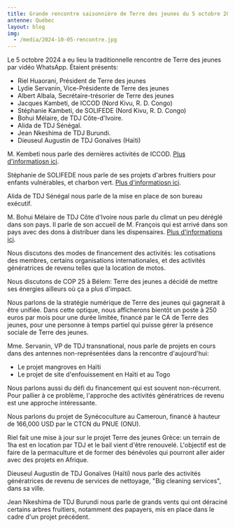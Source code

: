```yaml
---
title: Grande rencontre saisonnière de Terre des jeunes du 5 octobre 2024
antenne: Québec
layout: blog
img:
  - /media/2024-10-05-rencontre.jpg
---
```

Le 5 octobre 2024 a eu lieu la traditionnelle rencontre de Terre des jeunes par vidéo WhatsApp. Étaient présents:

* Riel Huaorani, Président de Terre des jeunes
* Lydie Servanin, Vice-Présidente de Terre des jeunes
* Albert Albala, Secrétaire-trésorier de Terre des jeunes
* Jacques Kambeti, de ICCOD (Nord Kivu, R. D. Congo)
* Stéphanie Kambeti, de SOLIFEDE (Nord Kivu, R. D. Congo)
* Bohui Mélaire, de TDJ Côte-d'Ivoire.
* Alida de TDJ Sénégal.
* Jean Nkeshima de TDJ Burundi.
* Dieuseul Augustin de TDJ Gonaïves (Haïti)

M. Kembeti nous parle des dernières activités de ICCOD. [Plus d'informatiosn ici](https://contenu.terredesjeunes.org/jekyll_blogposts/2024/10/04/iccod.html).

Stéphanie de SOLIFEDE nous parle de ses projets d'arbres fruitiers pour enfants vulnérables, et charbon vert. [Plus d'informatiosn ici](https://contenu.terredesjeunes.org/jekyll_blogposts/2024/10/03/solifede.html).

Alida de TDJ Sénégal nous parle de la mise en place de son bureau exécutif.

M. Bohui Mélaire de TDJ Côte d'Ivoire nous parle du climat un peu déréglé dans son pays. Il parle de son accueil de M. François qui est arrivé dans son pays avec des dons à distribuer dans les dispensaires. [Plus d'informations ici](https://contenu.terredesjeunes.org/jekyll_blogposts/2024/08/27/cote_divoire_don_de_materiel_medical_pour_un_dispensaire_de_kongonou.html).

Nous discutons des modes de financement des activités: les cotisations des membres, certains organisations internationales, et des activités génératrices de revenu telles que la location de motos.

Nous discutons de COP 25 à Bélem: Terre des jeunes a décidé de mettre ses énergies ailleurs où ça a plus d'impact.

Nous parlons de la stratégie numérique de Terre des jeunes qui gagnerait à être unifiée. Dans cette optique, nous afficherons bientôt un poste à 250 euros par mois pour une durée limitée, financé par le CA de Terre des jeunes, pour une personne à temps partiel qui puisse gérer la présence sociale de Terre des jeunes.

Mme. Servanin, VP de TDJ transnational, nous parle de projets en cours dans des antennes non-représentées dans la rencontre d'aujourd'hui:

* Le projet mangroves en Haïti
* Le projet de site d'enfouissement en Haïti et au Togo

Nous parlons aussi du défi du financement qui est souvent non-récurrent. Pour pallier à ce problème, l'approche des activités génératrices de revenu est une approche intéressante.

Nous parlons du projet de Synécoculture au Cameroun, financé à hauteur de 166,000 USD par le CTCN du PNUE (ONU).

Riel fait une mise à jour sur le projet Terre des jeunes Grèce: un terrain de 1ha est en location par TDJ et le bail vient d'être renouvelé. L'objectif est de faire de la permaculture et de former des bénévoles qui pourront aller aider avec des projets en Afrique.

Dieuseul Augustin de TDJ Gonaïves (Haïti) nous parle des activités génératrices de revenu de services de nettoyage, "Big cleaning services", dans sa ville.

Jean Nkeshima de TDJ Burundi nous parle de grands vents qui ont déraciné certains arbres fruitiers, notamment des papayers, mis en place dans le cadre d'un projet précédent.
